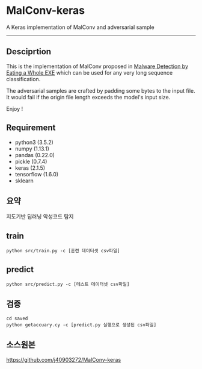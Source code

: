 # MalConv-keras
A Keras implementation of MalConv and adversarial sample

---
## Desciprtion

This is the implementation of MalConv proposed in [Malware Detection by Eating a Whole EXE](https://arxiv.org/abs/1710.09435) which can be used for any very long sequence classification.

The adversarial samples are crafted by padding some bytes to the input file. It would fail if the origin file length exceeds the model's input size.

Enjoy !

## Requirement
- python3 (3.5.2)
- numpy (1.13.1)
- pandas (0.22.0)
- pickle (0.7.4)
- keras (2.1.5)
- tensorflow (1.6.0)
- sklearn

## 요약
지도기반 딥러닝 악성코드 탐지

## train
```
python src/train.py -c [훈련 데이터셋 csv파일]
```

## predict
```
python src/predict.py -c [테스트 데이터셋 csv파일]
```

## 검증
```
cd saved
python getaccuary.cy -c [predict.py 실행으로 생성된 csv파일]
```

## 소스원본
https://github.com/j40903272/MalConv-keras
